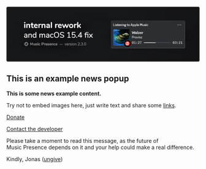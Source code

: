 ![](./banner/en/image.png)

## This is an example news popup

**This is some news example content.**

Try not to embed images here,
just write text and share some [links](https://musicpresence.app).

<!-- button -->
[Donate](https://donate.musicpresence.app)

<!-- button aside -->
[Contact the developer](mailto:test@example.com)

<!-- urgent -->
Please take a moment to read this message,
as the future of Music&nbsp;Presence depends on it
and your help could make a real difference.

Kindly, Jonas ([ungive](https://github.com/ungive))
